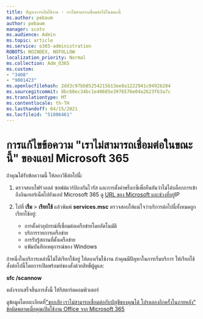 ```yaml
---
title: ปัญหาการเปิดใช้งาน - เราไม่สามารถเชื่อมต่อได้ในขณะนี้
ms.author: pebaum
author: pebaum
manager: scotv
ms.audience: Admin
ms.topic: article
ms.service: o365-administration
ROBOTS: NOINDEX, NOFOLLOW
localization_priority: Normal
ms.collection: Adm_O365
ms.custom:
- "3408"
- "9001423"
ms.openlocfilehash: 2dd3c97bb85254215b13ee8a1222941c0492b204
ms.sourcegitcommit: 8bc60ec34bc1e40685e3976576e04a2623f63a7c
ms.translationtype: MT
ms.contentlocale: th-TH
ms.lasthandoff: 04/15/2021
ms.locfileid: "51806461"
---
```

# <a name="fixing-the-microsoft-365-apps-we-are-unable-to-connect-right-now-message"></a>การแก้ไขข้อความ "เราไม่สามารถเชื่อมต่อในขณะนี้" ของแอป Microsoft 365

ถ้าคุณได้รับข้อความนี้ ให้ลองวิธีต่อไปนี้:

1. ตรวจสอบไฟร์วอลล์ ซอฟต์แวร์ป้องกันไวรัส และการตั้งค่าพร็อกซีเพื่อยืนยันว่าไม่ได้บล็อกการเข้าถึงอินเทอร์เน็ตไปยังแอป Microsoft 365 ดู [URL ของ Microsoft และช่วงที่อยู่](https://docs.microsoft.com/office365/enterprise/urls-and-ip-address-ranges)IP

2. ไปที่ **เริ่ม**  >  **เรียกใช้** แล้วพิมพ์ **services.msc** ตรวจสอบให้แน่ใจว่าบริการต่อไปนี้ทั้งหมดถูกเรียกใช้อยู่:
    - การตั้งค่าอุปกรณ์ที่เชื่อมต่อเครือข่ายโดยอัตโนมัติ
    - บริการรายการเครือข่าย
    - การรับรู้สถานที่ตั้งเครือข่าย
    - แฟ้มบันทึกเหตุการณ์ของ Windows

ถ้าหนึ่งในบริการเหล่านี้ไม่ได้เรียกใช้อยู่ ให้ลองเริ่มใช้งาน ถ้าคุณมีปัญหาในการเริ่มบริการ ให้เรียกใช้สั่งต่อไปนี้โดยการเปิดพร้อมท์ของสั่งด้วยสิทธิ์ผู้ดูแล:

**sfc /scannow**

หลังจากเสร็จสิ้นการสั่งนี้ ให้รีสตาร์ตคอมพิวเตอร์

ดูข้อมูลโดยละเอียดที่["ขออภัย เราไม่สามารถเชื่อมต่อกับบัญชีของคุณได้ โปรดลองอีกครั้งในภายหลัง" ข้อผิดพลาดเมื่อคุณเปิดใช้งาน Office จาก Microsoft 365](https://docs.microsoft.com/office/troubleshoot/activation-installation/issue-when-activate-office-from-office-365)